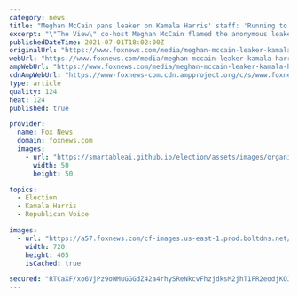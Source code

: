 ```yaml
---
category: news
title: "Meghan McCain pans leaker on Kamala Harris' staff: 'Running to Politico like a little b**ch'"
excerpt: "\"The View\" co-host Meghan McCain flamed the anonymous leaker responsible for claims of internal tensions amongst Vice President Kamala Harris' staff, which were originally reported by Politico on Wednesday."
publishedDateTime: 2021-07-01T18:02:00Z
originalUrl: "https://www.foxnews.com/media/meghan-mccain-leaker-kamala-harris-staff-running-politico-little-bitch"
webUrl: "https://www.foxnews.com/media/meghan-mccain-leaker-kamala-harris-staff-running-politico-little-bitch"
ampWebUrl: "https://www.foxnews.com/media/meghan-mccain-leaker-kamala-harris-staff-running-politico-little-bitch.amp"
cdnAmpWebUrl: "https://www-foxnews-com.cdn.ampproject.org/c/s/www.foxnews.com/media/meghan-mccain-leaker-kamala-harris-staff-running-politico-little-bitch.amp"
type: article
quality: 124
heat: 124
published: true

provider:
  name: Fox News
  domain: foxnews.com
  images:
    - url: "https://smartableai.github.io/election/assets/images/organizations/foxnews.com-50x50.jpg"
      width: 50
      height: 50

topics:
  - Election
  - Kamala Harris
  - Republican Voice

images:
  - url: "https://a57.foxnews.com/cf-images.us-east-1.prod.boltdns.net/v1/static/694940094001/a1119a04-143c-41cc-9e55-a99b4305cc0c/b4135bd6-3dfd-4823-b239-5ae6d4917de2/1280x720/match/720/405/image.jpg?ve=1&tl=1"
    width: 720
    height: 405
    isCached: true

secured: "RTCaXF/xo6VjPz9oWMuGGGdZ42a4rhySReNkcvFhzjdksM2jhT1FR2eodjKOJi+r2wteUPtAosg2CARd94bYryXdC0nJNoue5We1P45KtB/ma7htsVJvRO6/2z4VXDFxg3HKw6TDyuBZJfU7B1lcf9r0bjX+jTkeGSWJmUXYcVhllpT/3mv95QVGsTUQ5uaFhTOYf/buxbX0NYnT3LXP8Cxdi/K4IJG/h4+y/Drh7rwZGSuOUTBv5a7kPMgY+FiwqaPKahytEu+n8P1/LtYnxGOdbMyEAnUim4Pu13gQVaAZScoBr0IZmrkvcWub66VQ0ynfYQaKIofwcIlRiDXMOEEimwjZ7zkVTiKl2Ki6ew4=;WaiuHzefrpXjXakgwFBVzg=="
---
```


